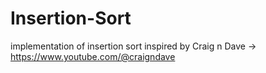 # Insertion-Sort
implementation of insertion sort inspired by Craig n Dave -> https://www.youtube.com/@craigndave
